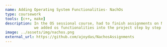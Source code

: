 ```yaml
---
name: Adding Operating System Functionalities- NachOs  
type: coursework 
tools: [c++, make]
description: In the OS sessional course, had to finish assignments on NachOs where
             we added os functionalities into the project step by step 
image: ../assets/img/nachos.png 
external_url: https://github.com/ajoydas/NachosAssignments 
---
```

